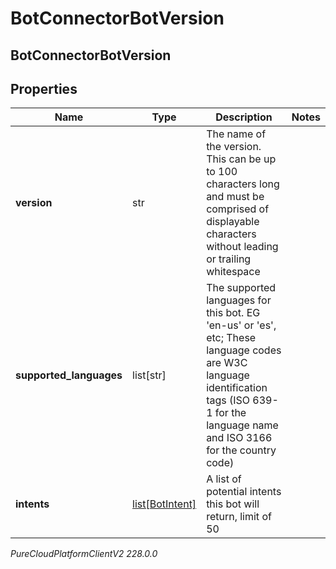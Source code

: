 # BotConnectorBotVersion

## BotConnectorBotVersion

## Properties

|Name | Type | Description | Notes|
|------------ | ------------- | ------------- | -------------|
| **version** | str | The name of the version. This can be up to 100 characters long and must be comprised of displayable characters without leading or trailing whitespace | |
| **supported_languages** | list[str] | The supported languages for this bot. EG &#39;en-us&#39; or &#39;es&#39;, etc; These language codes are W3C language identification tags (ISO 639-1 for the language name and ISO 3166 for the country code) | |
| **intents** | [list[BotIntent]](BotIntent) | A list of potential intents this bot will return, limit of 50 | |



_PureCloudPlatformClientV2 228.0.0_
